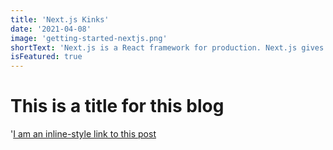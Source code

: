 ```yaml
---
title: 'Next.js Kinks'
date: '2021-04-08'
image: 'getting-started-nextjs.png'
shortText: 'Next.js is a React framework for production. Next.js gives you the best developer experience with all the features you need for production: hybrid static & server rendering, TypeScript support, smart bundling, route pre-fetching, and more. No config needed.',
isFeatured: true
---
```


# This is a title for this blog

'[I am an inline-style link to this post](https://www.google.com)
